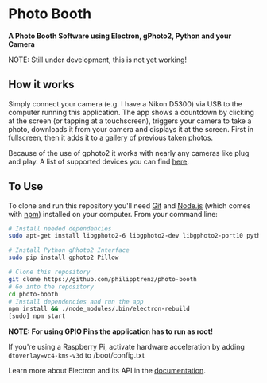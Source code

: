 # Photo Booth

**A Photo Booth Software using Electron, gPhoto2, Python and your Camera**

NOTE: Still under development, this is not yet working!

## How it works

Simply connect your camera (e.g. I have a Nikon D5300) via USB to the computer running this application. The app shows a countdown by clicking at the screen (or tapping at a touchscreen), triggers your camera to take a photo, downloads it from your camera and displays it at the screen. First in fullscreen, then it adds it to a gallery of previous taken photos.

Because of the use of gphoto2 it works with nearly any cameras like plug and play. A list of supported devices you can find [here](http://gphoto.org/proj/libgphoto2/support.php).

## To Use

To clone and run this repository you'll need [Git](https://git-scm.com) and [Node.js](https://nodejs.org/en/download/) (which comes with [npm](http://npmjs.com)) installed on your computer. From your command line:

```bash
# Install needed dependencies
sudo apt-get install libgphoto2-6 libgphoto2-dev libgphoto2-port10 python-dev python-pip libjpeg-dev libgl1-mesa-dri

# Install Python gPhoto2 Interface
sudo pip install gphoto2 Pillow

# Clone this repository
git clone https://github.com/philipptrenz/photo-booth
# Go into the repository
cd photo-booth
# Install dependencies and run the app
npm install && ./node_modules/.bin/electron-rebuild
[sudo] npm start
```
**NOTE: For using GPIO Pins the application has to run as root!**

If you're using a Raspberry Pi, activate hardware acceleration by adding `dtoverlay=vc4-kms-v3d` to /boot/config.txt


Learn more about Electron and its API in the [documentation](http://electron.atom.io/docs/latest).
